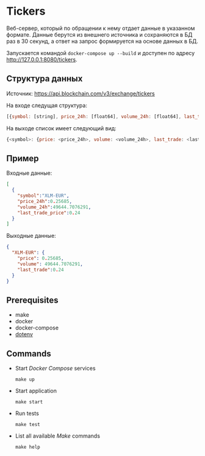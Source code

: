 # Tickers

Веб-сервер, который по обращении к нему отдает данные в указанном формате.
Данные берутся из внешнего источника и сохраняются в БД раз в 30 секунд, а ответ
на запрос формируется на основе данных в БД.

Запускается командой `docker-compose up --build` и доступен по адресу
<http://127.0.0.1:8080/tickers>.

## Структура данных

Источник: <https://api.blockchain.com/v3/exchange/tickers>

На входе следущая структура:

```js
[{symbol: [string], price_24h: [float64], volume_24h: [float64], last_trade_price: [float64]}...]
```

На выходе список имеет следующий вид:

```js
{<symbol>: {price: <price_24h>, volume: <volume_24h>, last_trade: <last_trade_price>}...}
```

## Пример

Входные данные:

```json
[
  {
    "symbol":"XLM-EUR",
    "price_24h":0.25685,
    "volume_24h":49644.7076291,
    "last_trade_price":0.24
  }
]
```

Выходные данные:

```json
{
  "XLM-EUR": {
    "price": 0.25685,
    "volume": 49644.7076291,
    "last_trade":0.24
  }
}
```

## Prerequisites

- make
- docker
- docker-compose
- [dotenv](https://www.npmjs.com/package/dotenv-cli)

## Commands

- Start _Docker Compose_ services

  `make up`

- Start application

  `make start`

- Run tests

  `make test`

- List all available _Make_ commands

  `make help`
